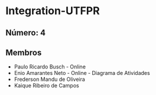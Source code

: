 # Integration-UTFPR

## Número: 4

## Membros
- Paulo Ricardo Busch - Online
- Enio Amarantes Neto - Online - Diagrama de Atividades
- Frederson Mandu de Oliveira
- Kaique Ribeiro de Campos
